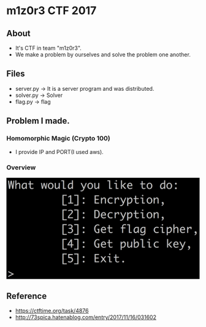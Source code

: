 # m1z0r3 CTF 2017
## About
* It's CTF in team "m1z0r3".
* We make a problem by ourselves and solve the problem one another.

## Files
* server.py -> It is a server program and was distributed.
* solver.py -> Solver
* flag.py -> flag

## Problem I made.
### Homomorphic Magic (Crypto 100)
* I provide IP and PORT(I used aws).

### Overview
![problem](https://github.com/73spica/ctf/blob/master/m1z0r3_CTF/2017/overview/server.png)

## Reference
* https://ctftime.org/task/4876
* http://73spica.hatenablog.com/entry/2017/11/16/031602
